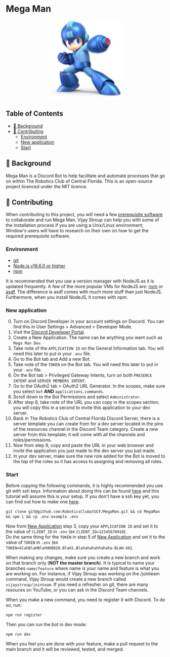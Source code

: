 # Mega Man

<p align="center">
  <img src="docs/MegaMan.png" alt="Mega Man" height=250>
</p>

## Table of Contents

- [💭 Background](#-background)
- [🙌 Contributing](#-Contributing)
  - [Environment](#environment)
  - [New application](#new-application)
  - [Start](#start)

## 💭 Background

Mega Man is a Discord Bot to help facilitate and automate processes that go on
within The Robotics Club of Central Florida. This is an open-source project
licenced under the MIT licence.

## 🙌 Contributing

When contributing to this project, you will need a few [prerequisite software](#environment) to collaborate and run Mega Man. Vijay Stroup can help you with some of the
installation process if you are using a Unix/Linux environment; Window's users
will have to research on their own on how to get the required prerequisite software.

### Environment

- [git](https://nodejs.org/en/)
- [Node.js v16.6.0 or higher](https://nodejs.org/en/)
- [npm](https://www.npmjs.com/)

It is recommended that you use a version manager with NodeJS as it is updated
frequently. A few of the more popular VMs for NodeJS are: [nvm](https://github.com/nvm-sh/nvm)
or [asdf](https://github.com/asdf-vm/asdf). The difference is asdf comes with
much more stuff than just NodeJS. Furthermore, when you install NodeJS, it comes
with npm.

### New application

0. Turn on Discord Developer in your account settings on Discord. You can find
   this in User Settings > Advanced > Developer Mode.
1. Visit the [Discord Developer Portal](https://discord.com/developers/applications).
2. Create a New Application. The name can be anything you want such as `Mega Man Dev`.
3. Take note of the `APPLICATION ID` on the General Information tab. You will
   need this later to put in your `.env` file.
4. Go to the Bot tab and Add a new Bot.
5. Take note of the `TOKEN` on the Bot tab. You will need this later to put in
   your `.env` file.
6. On the Bot tab > Privileged Gateway Intents, turn on both `PRESENCE INTENT`
   and `SERVER MEMBERS INTENT`.
7. Go to the OAuth2 tab > OAuth2 URL Generator. In the scopes, make sure you
   select `bot` **AND** `applications.commands`.
8. Scroll down to the Bot Permissions and select `Administrator`.
9. After step 8, take note of the URL you can copy in the scopes section, you
   will copy this in a second to invite this application to your dev server.
10. Back in The Robotics Club of Central Florida Discord Server, there is a
    server template you can create from for a dev server located in the pins of the
    resources channel in the Discord Team category. Create a new server from this
    template; it will come with all the channels and roles/permissions.
11. Now from step 9, copy and paste the URL in your web browser and invite the
    application you just made to the dev server you just made.
12. In your dev server, make sure the new role added for the Bot is moved to the top of the roles so it has access to assigning and removing all roles.

### Start

Before copying the following commands, it is highly recommended you use git with
ssh keys. Information about doing this can be found [here](https://docs.github.com/en/github/authenticating-to-github/connecting-to-github-with-ssh/adding-a-new-ssh-key-to-your-github-account) and this tutorial
will assume this is your setup. If you don't have a ssh key yet, you can find
out how to make one [here](https://docs.github.com/en/github/authenticating-to-github/connecting-to-github-with-ssh/generating-a-new-ssh-key-and-adding-it-to-the-ssh-agent).

```
git clone git@github.com:RoboticsClubatUCF/MegaMan.git && cd MegaMan && npm i && cp .env.example .env
```

Now from [New Application](#new-application) step 3, copy your `APPLICATION ID`
and set it to the value of `CLIENT_ID` in `.env` (ex `CLIENT_ID=12345678910`).  
Do the same thing for the `TOKEN` in step 5 of [New Application](#new-application)
and set it to the value of `TOKEN` in `.env` (ex `TOKEN=blahBlaHBlahHH8828.BlaH1.Blahahahahhahaha-BLAH-bb`).

When making any changes, make sure you create a new branch and work on that
branch only (**NOT the master branch**). It is typical to name your branches
`name/feature` where name is your name and feature is what you are working on.
For instance, if Vijay Stroup was working on the /jointeam command, Vijay Stroup
would create a new branch called `vijaystroup/jointeam`. If you need a refresher
on git, there are many resouces on YouTube, or you can ask in the Discord Team
channels.

When you make a new command, you need to register it with Discord. To do so,
run:

```
npm run register
```

Then you can run the bot in dev mode:

```
npm run dev
```

When you feel you are done with your feature, make a pull request to the main
branch and it will be reviewed, tested, and merged.
